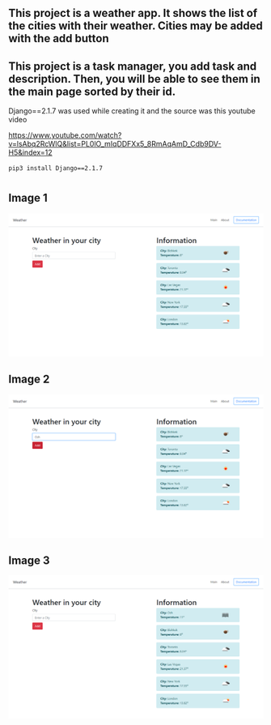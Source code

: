 
## This project is a weather app. It shows the list of the cities with their weather. Cities may be added with the add button



## This project is a task manager, you add task and description. Then, you will be able to see them in the main page sorted by their id.

Django==2.1.7 was used while creating it and the source was this youtube video

https://www.youtube.com/watch?v=lsAbq2RcWlQ&list=PL0lO_mIqDDFXx5_8RmAqAmD_Cdb9DV-H5&index=12

```
pip3 install Django==2.1.7
```

#
## Image 1
![](img/1.png)
## Image 2
![](img/2.png)
## Image 3
![](img/3.png)
